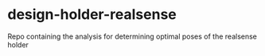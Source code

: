 # design-holder-realsense
Repo containing the analysis for determining optimal poses of the realsense holder
